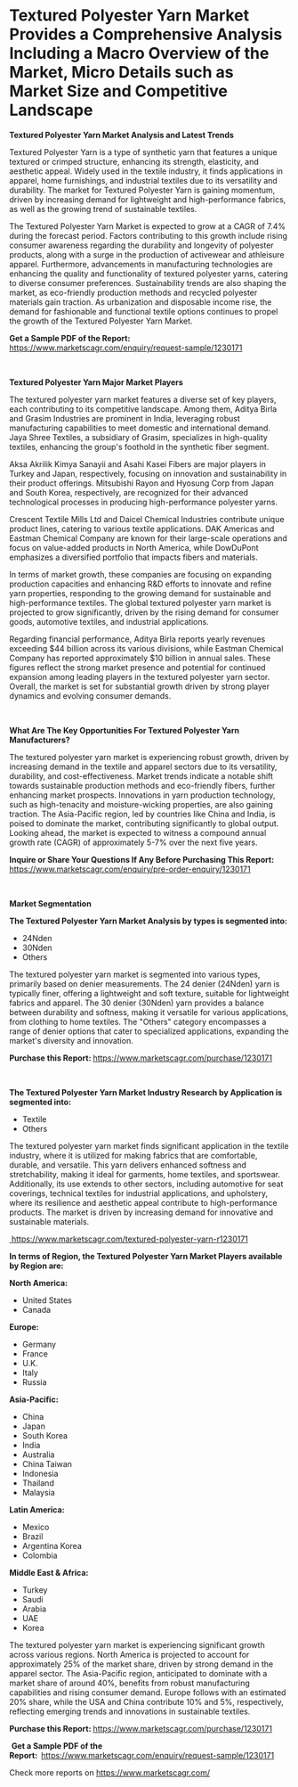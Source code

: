 <p><h1>Textured Polyester Yarn Market Provides a Comprehensive Analysis Including a Macro Overview of the Market, Micro Details such as Market Size and Competitive Landscape</h1></p><p><strong>Textured Polyester Yarn Market Analysis and Latest Trends</strong></p>
<p><p>Textured Polyester Yarn is a type of synthetic yarn that features a unique textured or crimped structure, enhancing its strength, elasticity, and aesthetic appeal. Widely used in the textile industry, it finds applications in apparel, home furnishings, and industrial textiles due to its versatility and durability. The market for Textured Polyester Yarn is gaining momentum, driven by increasing demand for lightweight and high-performance fabrics, as well as the growing trend of sustainable textiles.</p><p>The Textured Polyester Yarn Market is expected to grow at a CAGR of 7.4% during the forecast period. Factors contributing to this growth include rising consumer awareness regarding the durability and longevity of polyester products, along with a surge in the production of activewear and athleisure apparel. Furthermore, advancements in manufacturing technologies are enhancing the quality and functionality of textured polyester yarns, catering to diverse consumer preferences. Sustainability trends are also shaping the market, as eco-friendly production methods and recycled polyester materials gain traction. As urbanization and disposable income rise, the demand for fashionable and functional textile options continues to propel the growth of the Textured Polyester Yarn Market.</p></p>
<p><strong>Get a Sample PDF of the Report:&nbsp;</strong> <a href="https://www.marketscagr.com/enquiry/request-sample/1230171?utm_campaign=3135&utm_medium=2&utm_source=Github&utm_content=ia&utm_term=01042025&utm_id=textured-polyester-yarn">https://www.marketscagr.com/enquiry/request-sample/1230171</a></p>
<p>&nbsp;</p>
<p><strong>Textured Polyester Yarn Major Market Players</strong></p>
<p><p>The textured polyester yarn market features a diverse set of key players, each contributing to its competitive landscape. Among them, Aditya Birla and Grasim Industries are prominent in India, leveraging robust manufacturing capabilities to meet domestic and international demand. Jaya Shree Textiles, a subsidiary of Grasim, specializes in high-quality textiles, enhancing the group's foothold in the synthetic fiber segment.</p><p>Aksa Akrilik Kimya Sanayii and Asahi Kasei Fibers are major players in Turkey and Japan, respectively, focusing on innovation and sustainability in their product offerings. Mitsubishi Rayon and Hyosung Corp from Japan and South Korea, respectively, are recognized for their advanced technological processes in producing high-performance polyester yarns.</p><p>Crescent Textile Mills Ltd and Daicel Chemical Industries contribute unique product lines, catering to various textile applications. DAK Americas and Eastman Chemical Company are known for their large-scale operations and focus on value-added products in North America, while DowDuPont emphasizes a diversified portfolio that impacts fibers and materials.</p><p>In terms of market growth, these companies are focusing on expanding production capacities and enhancing R&D efforts to innovate and refine yarn properties, responding to the growing demand for sustainable and high-performance textiles. The global textured polyester yarn market is projected to grow significantly, driven by the rising demand for consumer goods, automotive textiles, and industrial applications.</p><p>Regarding financial performance, Aditya Birla reports yearly revenues exceeding $44 billion across its various divisions, while Eastman Chemical Company has reported approximately $10 billion in annual sales. These figures reflect the strong market presence and potential for continued expansion among leading players in the textured polyester yarn sector. Overall, the market is set for substantial growth driven by strong player dynamics and evolving consumer demands.</p></p>
<p>&nbsp;</p>
<p><strong>What Are The Key Opportunities For Textured Polyester Yarn Manufacturers?</strong></p>
<p><p>The textured polyester yarn market is experiencing robust growth, driven by increasing demand in the textile and apparel sectors due to its versatility, durability, and cost-effectiveness. Market trends indicate a notable shift towards sustainable production methods and eco-friendly fibers, further enhancing market prospects. Innovations in yarn production technology, such as high-tenacity and moisture-wicking properties, are also gaining traction. The Asia-Pacific region, led by countries like China and India, is poised to dominate the market, contributing significantly to global output. Looking ahead, the market is expected to witness a compound annual growth rate (CAGR) of approximately 5-7% over the next five years.</p></p>
<p><strong>Inquire or Share Your Questions If Any Before Purchasing This Report:</strong> <a href="https://www.marketscagr.com/enquiry/pre-order-enquiry/1230171?utm_campaign=3135&utm_medium=2&utm_source=Github&utm_content=ia&utm_term=01042025&utm_id=textured-polyester-yarn">https://www.marketscagr.com/enquiry/pre-order-enquiry/1230171</a></p>
<p>&nbsp;</p>
<p><strong>Market Segmentation</strong></p>
<p><strong>The Textured Polyester Yarn Market Analysis by types is segmented into:</strong></p>
<p><ul><li>24Nden</li><li>30Nden</li><li>Others</li></ul></p>
<p><p>The textured polyester yarn market is segmented into various types, primarily based on denier measurements. The 24 denier (24Nden) yarn is typically finer, offering a lightweight and soft texture, suitable for lightweight fabrics and apparel. The 30 denier (30Nden) yarn provides a balance between durability and softness, making it versatile for various applications, from clothing to home textiles. The "Others" category encompasses a range of denier options that cater to specialized applications, expanding the market's diversity and innovation.</p></p>
<p><strong>Purchase this Report:&nbsp;</strong><a href="https://www.marketscagr.com/purchase/1230171?utm_campaign=3135&utm_medium=2&utm_source=Github&utm_content=ia&utm_term=01042025&utm_id=textured-polyester-yarn">https://www.marketscagr.com/purchase/1230171</a></p>
<p>&nbsp;</p>
<p><strong>The Textured Polyester Yarn Market Industry Research by Application is segmented into:</strong></p>
<p><ul><li>Textile</li><li>Others</li></ul></p>
<p><p>The textured polyester yarn market finds significant application in the textile industry, where it is utilized for making fabrics that are comfortable, durable, and versatile. This yarn delivers enhanced softness and stretchability, making it ideal for garments, home textiles, and sportswear. Additionally, its use extends to other sectors, including automotive for seat coverings, technical textiles for industrial applications, and upholstery, where its resilience and aesthetic appeal contribute to high-performance products. The market is driven by increasing demand for innovative and sustainable materials.</p></p>
<p><a href="https://www.marketscagr.com/textured-polyester-yarn-r1230171?utm_campaign=3135&utm_medium=2&utm_source=Github&utm_content=ia&utm_term=01042025&utm_id=textured-polyester-yarn">&nbsp;https://www.marketscagr.com/textured-polyester-yarn-r1230171</a></p>
<p><strong>In terms of Region, the Textured Polyester Yarn Market Players available by Region are:</strong></p>
<p>
    <p> <strong> North America: </strong>
        <ul>
            <li>United States</li>
            <li>Canada</li>
        </ul>
        </p> 
    <p> <strong> Europe: </strong>
        <ul>
            <li>Germany</li>
            <li>France</li>
            <li>U.K.</li>
            <li>Italy</li>
            <li>Russia</li>
        </ul>
        </p> 
    <p> <strong> Asia-Pacific: </strong>
        <ul>
            <li>China</li>
            <li>Japan</li>
            <li>South Korea</li>
            <li>India</li>
            <li>Australia</li>
            <li>China Taiwan</li>
            <li>Indonesia</li>
            <li>Thailand</li>
            <li>Malaysia</li>
        </ul>
        </p> 
    <p> <strong> Latin America: </strong>
        <ul>
            <li>Mexico</li>
            <li>Brazil</li>
            <li>Argentina Korea</li>
            <li>Colombia</li>
        </ul>
        </p> 
    <p> <strong> Middle East & Africa: </strong>
        <ul>
            <li>Turkey</li>
            <li>Saudi</li>
            <li>Arabia</li>
            <li>UAE</li>
            <li>Korea</li>
        </ul>
    </p>
    </p>
<p><p>The textured polyester yarn market is experiencing significant growth across various regions. North America is projected to account for approximately 25% of the market share, driven by strong demand in the apparel sector. The Asia-Pacific region, anticipated to dominate with a market share of around 40%, benefits from robust manufacturing capabilities and rising consumer demand. Europe follows with an estimated 20% share, while the USA and China contribute 10% and 5%, respectively, reflecting emerging trends and innovations in sustainable textiles.</p></p>
<p><strong>Purchase this Report: </strong><a href="https://www.marketscagr.com/purchase/1230171?utm_campaign=3135&utm_medium=2&utm_source=Github&utm_content=ia&utm_term=01042025&utm_id=textured-polyester-yarn">https://www.marketscagr.com/purchase/1230171</a></p>
<p>&nbsp;<strong>Get a Sample PDF of the Report:&nbsp;&nbsp;</strong><a href="https://www.marketscagr.com/enquiry/request-sample/1230171?utm_campaign=3135&utm_medium=2&utm_source=Github&utm_content=ia&utm_term=01042025&utm_id=textured-polyester-yarn">https://www.marketscagr.com/enquiry/request-sample/1230171</a></p>
<p><strong></strong></p>
<p>Check more reports on <a href="https://www.marketscagr.com/?utm_campaign=3135&utm_medium=2&utm_source=Github&utm_content=ia&utm_term=01042025&utm_id=textured-polyester-yarn">https://www.marketscagr.com/</a></p>